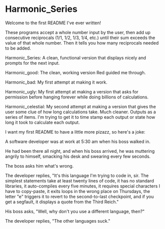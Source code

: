 # Harmonic_Series

Welcome to the first README I've ever written!

These programs accept a whole number input by the user, then add up consecutive reciprocals (1/1, 1/2, 1/3, 1/4, etc.) until their sum exceeds the value of that whole number. Then it tells you how many reciprocals needed to be added.

Harmonic_Series: A clean, functional version that displays nicely and prompts for the next input.

Harmonic_good: The clean, working version Red guided me through.

Harmonic_bad: My first attempt at making it work.

Harmonic_ugly: My first attempt at making a version that asks for permission before hanging forever while doing billions of calculations.

Harmonic_celestial: My second attempt at making a version that gives the user some clue of how long calculations take. Much cleaner. Outputs as a series of items. I'm trying to get it to time stamp each output or state how long it took to calculate each output.

I want my first README to have a little more pizazz, so here's a joke:

A software developer was at work at 5:30 am when his boss walked in.

He had been there all night, and when his boss arrived, he was muttering angrily to himself, smacking his desk and swearing every few seconds.

The boss asks him what's wrong.

The developer replies, "It's this language I'm trying to code in, sir. The simplest statements take at least twenty lines of code, it has no standard libraries, it auto-compiles every five minutes, it requires special characters I have to copy-paste, it exits loops in the wrong place on Thursdays, the letter "e" triggers it to revert to the second-to-last checkpoint, and if you get a segfault, it displays a quote from the Third Reich."

His boss asks, "Well, why don't you use a different language, then?"

The developer replies, "The other languages suck."

